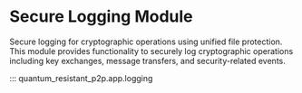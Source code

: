 # Secure Logging Module

Secure logging for cryptographic operations using unified file protection. This module provides functionality to securely log cryptographic operations including key exchanges, message transfers, and security-related events.

::: quantum_resistant_p2p.app.logging